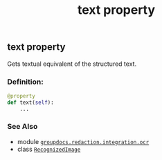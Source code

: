 ﻿---
title: text property
second_title: GroupDocs.Redaction for Python via .NET API References
description: 
type: docs
url: /python-net/groupdocs.redaction.integration.ocr/recognizedimage/text/
is_root: false
weight: 40
---

## text property


Gets textual equivalent of the structured text.
### Definition:
```python
@property
def text(self):
    ...
```

### See Also
* module [`groupdocs.redaction.integration.ocr`](../../)
* class [`RecognizedImage`](/redaction/python-net/groupdocs.redaction.integration.ocr/recognizedimage)
